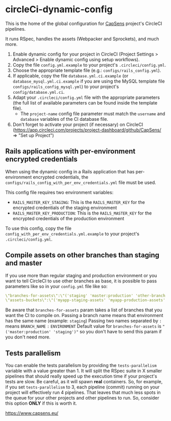 # circleCi-dynamic-config

This is the home of the global configuration for [CapSens](https://www.capsens.eu/) project's CircleCI pipelines.

It runs RSpec, handles the assets (Webpacker and Sprockets), and much more.

1. Enable dynamic config for your project in CircleCI (Project Settings > Advanced > Enable dynamic config using setup workflows).
2. Copy the file `config.yml.example` to your project's `.circleci/config.yml`.
3. Choose the appropriate template file (e.g.: `configs/rails_config.yml`).
4. If applicable, copy the file `database.yml.ci.example` (or `database_mysql.yml.ci.example` if you are using the MySQL template file `configs/rails_config_mysql.yml`) to your project's `config/database.yml.ci`.
5. Adapt your `.circleci/config.yml` file with the appropriate parameters (the full list of available parameters can be found inside the template file).
    * The `project-name` config file parameter must match the `username` and `database` variables of the CI database file.
6. Don't forget to activate your project (if necessary) on CircleCI (https://app.circleci.com/projects/project-dashboard/github/CapSens/ => "Set up Project")

## Rails applications with per-environment encrypted credentials

When using the dynamic config in a Rails application that has per-environment encrypted credentials, the `configs/rails_config_with_per_env_credentials.yml` file must be used.

This config file requires two environment variables:

- `RAILS_MASTER_KEY_STAGING`: This is the `RAILS_MASTER_KEY` for the encrypted credentials of the staging environment
- `RAILS_MASTER_KEY_PRODUCTION`: This is the `RAILS_MASTER_KEY` for the encrypted credentials of the production environment

To use this config, copy the file `config_with_per_env_credentials.yml.example` to your project's `.circleci/config.yml`.

## Compile assets on other branches than staging and master

If you use more than regular staging and production environment or you want to tell CircleCI to use other branches as base,
it is possible to pass parameters like so in your `config.yml` file like so:

```yaml
\"branches-for-assets\":\"('staging' 'master:production' 'other-branch')\",\
\"assets-buckets\":\"('myapp-staging-assets' 'myapp-production-assets' 'other-asset-bucket')\"
```

Be aware that `branches-for-assets` param takes a list of branches that you want the CI to compile on.
Passing a branch name means that environment has the same name (example: `staging`)
Passing two names separated by `:` means `BRANCH_NAME` `:` `ENVIRONMENT`
Default value for `branches-for-assets` is `"('master:production' 'staging')"` so you don't have to send this param if
you don't need more.

## Tests parallelism

You can enable the tests parallelism by providing the `tests-parallelism` variable with a value greater than 1.
It will split the RSpec suite in X smaller pipelines that should really speed up the execution time if your project's tests are slow.
Be careful, as it will spawn **real** containers. So, for example, if you set `tests-parallelism` to 3, each pipeline (commit) running on your project will effectively run 4 pipelines. That leaves that much less spots in the queue for your other projects and other pipelines to run. So, consider this option **ONLY** if this is worth it.


https://www.capsens.eu/
